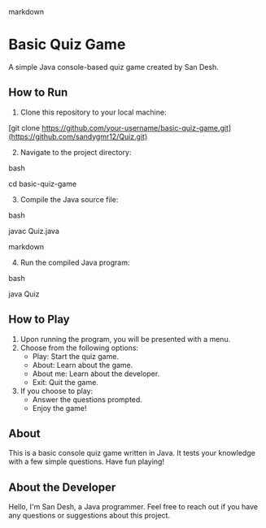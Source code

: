 markdown

# Basic Quiz Game

A simple Java console-based quiz game created by San Desh.

## How to Run

1. Clone this repository to your local machine:

[git clone https://github.com/your-username/basic-quiz-game.git](https://github.com/sandygmr12/Quiz.git)

2. Navigate to the project directory:

bash

cd basic-quiz-game

3. Compile the Java source file:

bash

javac Quiz.java

markdown

4. Run the compiled Java program:

bash

java Quiz




## How to Play

1. Upon running the program, you will be presented with a menu.
2. Choose from the following options:
   - Play: Start the quiz game.
   - About: Learn about the game.
   - About me: Learn about the developer.
   - Exit: Quit the game.
3. If you choose to play:
   - Answer the questions prompted.
   - Enjoy the game!

## About
This is a basic console quiz game written in Java. It tests your knowledge with a few simple questions. Have fun playing!

## About the Developer
Hello, I'm San Desh, a Java programmer. Feel free to reach out if you have any questions or suggestions about this project.

